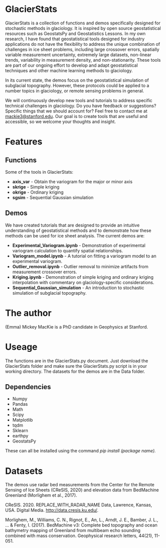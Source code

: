 # GlacierStats
GlacierStats is a collection of functions and demos specifically designed for stochastic methods in glaciology. It is inspired by open source geostatistical resources such as GeostatsPy and Geostatistics Lessons. In my own research, I have found that geostatistical tools designed for industry applications do not have the flexibility to address the unique combination of challenges in ice sheet problems, including large crossover errors, spatially variable measurement uncertainty, extremely large datasets, non-linear trends, variability in measurement density, and non-stationarity. These tools are part of our ongoing effort to develop and adapt geostatistical techniques and other machine learning methods to glaciology.

In its current state, the demos focus on the geostatistical simulation of subglacial topography. However, these protocols could be applied to a number topics in glaciology, or remote sensing problems in general.

We will continuously develop new tools and tutorials to address specific technical challenges in glaciology. Do you have feedback or suggestions? Specific things that we should account for? Feel free to contact me at mackie3@stanford.edu. Our goal is to create tools that are useful and accessible, so we welcome your thoughts and insight.

# Features

## Functions
Some of the tools in GlacierStats:

* **axis_var** - Obtain the variogram for the major or minor axis
* **skrige** - Simple kriging
* **okrige** - Ordinary kriging
* **sgsim** - Sequential Gaussian simulation

## Demos
We have created tutorials that are designed to provide an intuitive understanding of geostatistical methods and to demonstrate how these methods can be used for ice sheet analysis. The current demos are:

* **Experimental_Variogram.ipynb** - Demonstration of experimental variogram calculation to quantify spatial relationships.
* **Variogram_model.ipynb** - A tutorial on fitting a variogram model to an experimental variogram.
* **Outlier_removal.ipynb** - Outlier removal to minimize artifacts from measurement crossover errors.
* **Kriging.ipynb** - Demonstration of simple kriging and ordinary kriging interpolation with commentary on glaciology-specific considerations.
* **Sequential_Gaussian_simulation** - An introduction to stochastic simulation of subglacial topography.


# The author
(Emma) Mickey MacKie is a PhD candidate in Geophysics at Stanford.

# Useage
The functions are in the GlacierStats.py document. Just download the GlacierStats folder and make sure the GlacierStats.py script is in your working directory. The datasets for the demos are in the Data folder.

## Dependencies
* Numpy
* Pandas
* Math
* Scipy
* Matplotlib
* tqdm
* Sklearn
* earthpy
* GeostatsPy

These can all be installed using the command *pip install (package name).*

# Datasets

The demos use radar bed measurements from the Center for the Remote Sensing of Ice Sheets (CReSIS, 2020) and elevation data from BedMachine Greenland (Morlighem et al., 2017).

CReSIS. 2020. REPLACE_WITH_RADAR_NAME Data, Lawrence, Kansas, USA. Digital Media. http://data.cresis.ku.edu/.

Morlighem, M., Williams, C. N., Rignot, E., An, L., Arndt, J. E., Bamber, J. L., ... & Fenty, I. (2017). BedMachine v3: Complete bed topography and ocean bathymetry mapping of Greenland from multibeam echo sounding combined with mass conservation. Geophysical research letters, 44(21), 11-051.
